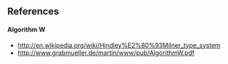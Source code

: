 ## References

#### Algorithm W
- http://en.wikipedia.org/wiki/Hindley%E2%80%93Milner_type_system 
- http://www.grabmueller.de/martin/www/pub/AlgorithmW.pdf
